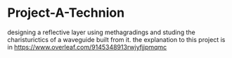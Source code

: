 # Project-A-Technion
designing a reflective layer using methagradings and studing the charisturictics of a waveguide built from it.
the explanation to this project is in https://www.overleaf.com/9145348913rwjyfjjpmqmc
